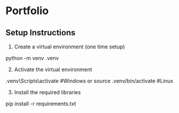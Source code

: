 # Portfolio

## Setup Instructions

1. Create a virtual environment (one time setup)

python -m venv .venv

2. Activate the virtual environment 

.venv\Scripts\activate #Windows
or
source .venv/bin/activate #Linux

3. Install the required libraries

pip install -r requirements.txt

